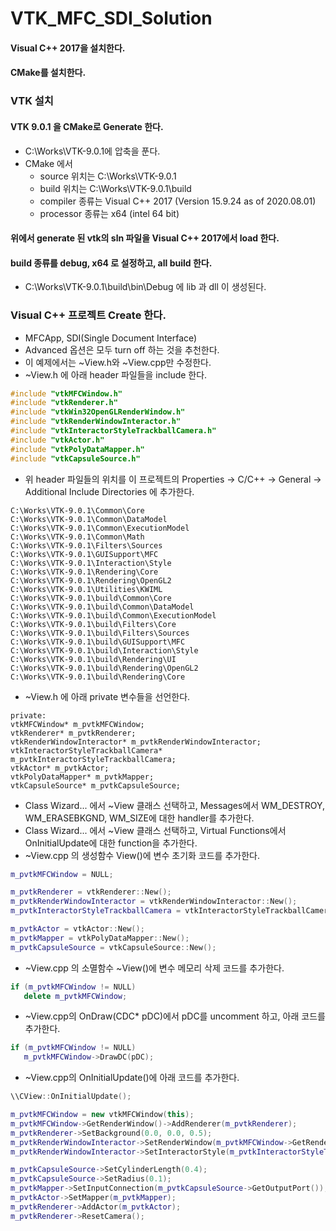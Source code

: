 # VTK_MFC_SDI_Solution

#### Visual C++ 2017을 설치한다.
#### CMake를 설치한다.

### VTK 설치
#### VTK 9.0.1 을 CMake로 Generate 한다.
  - C:\Works\VTK-9.0.1에 압축을 푼다.
  - CMake 에서 
    - source 위치는 C:\Works\VTK-9.0.1
    - build 위치는 C:\Works\VTK-9.0.1\build
    - compiler 종류는 Visual C++ 2017 (Version 15.9.24 as of 2020.08.01)
    - processor 종류는 x64 (intel 64 bit)
#### 위에서 generate 된 vtk의 sln 파일을 Visual C++ 2017에서 load 한다.
#### build 종류를 debug, x64 로 설정하고, all build 한다.
  - C:\Works\VTK-9.0.1\build\bin\Debug 에 lib 과 dll 이 생성된다.

### Visual C++ 프로젝트 Create 한다.
  - MFCApp, SDI(Single Document Interface)
  - Advanced 옵션은 모두 turn off 하는 것을 추천한다.
  - 이 예제에서는 ~View.h와 ~View.cpp만 수정한다.
  - ~View.h 에 아래 header 파일들을 include 한다.
``` c++
#include "vtkMFCWindow.h"
#include "vtkRenderer.h"
#include "vtkWin32OpenGLRenderWindow.h"
#include "vtkRenderWindowInteractor.h"
#include "vtkInteractorStyleTrackballCamera.h"
#include "vtkActor.h"
#include "vtkPolyDataMapper.h"
#include "vtkCapsuleSource.h"
```
  - 위 header 파일들의 위치를 이 프로젝트의 Properties -> C/C++ -> General -> Additional Include Directories 에 추가한다.
```
C:\Works\VTK-9.0.1\Common\Core
C:\Works\VTK-9.0.1\Common\DataModel
C:\Works\VTK-9.0.1\Common\ExecutionModel
C:\Works\VTK-9.0.1\Common\Math
C:\Works\VTK-9.0.1\Filters\Sources
C:\Works\VTK-9.0.1\GUISupport\MFC
C:\Works\VTK-9.0.1\Interaction\Style
C:\Works\VTK-9.0.1\Rendering\Core
C:\Works\VTK-9.0.1\Rendering\OpenGL2
C:\Works\VTK-9.0.1\Utilities\KWIML
C:\Works\VTK-9.0.1\build\Common\Core
C:\Works\VTK-9.0.1\build\Common\DataModel
C:\Works\VTK-9.0.1\build\Common\ExecutionModel
C:\Works\VTK-9.0.1\build\Filters\Core
C:\Works\VTK-9.0.1\build\Filters\Sources
C:\Works\VTK-9.0.1\build\GUISupport\MFC
C:\Works\VTK-9.0.1\build\Interaction\Style
C:\Works\VTK-9.0.1\build\Rendering\UI
C:\Works\VTK-9.0.1\build\Rendering\OpenGL2
C:\Works\VTK-9.0.1\build\Rendering\Core
```
  - ~View.h 에 아래 private 변수들을 선언한다.
```
private:
vtkMFCWindow* m_pvtkMFCWindow;
vtkRenderer* m_pvtkRenderer;
vtkRenderWindowInteractor* m_pvtkRenderWindowInteractor;
vtkInteractorStyleTrackballCamera* m_pvtkInteractorStyleTrackballCamera;
vtkActor* m_pvtkActor;
vtkPolyDataMapper* m_pvtkMapper;
vtkCapsuleSource* m_pvtkCapsuleSource;
```
  - Class Wizard... 에서 ~View 클래스 선택하고, Messages에서 WM_DESTROY, WM_ERASEBKGND, WM_SIZE에 대한 handler를 추가한다.
  - Class Wizard... 에서 ~View 클래스 선택하고, Virtual Functions에서 OnInitialUpdate에 대한 function을 추가한다.
  - ~View.cpp 의 생성함수 View()에 변수 초기화 코드를 추가한다.
``` c++
m_pvtkMFCWindow = NULL;

m_pvtkRenderer = vtkRenderer::New();
m_pvtkRenderWindowInteractor = vtkRenderWindowInteractor::New();
m_pvtkInteractorStyleTrackballCamera = vtkInteractorStyleTrackballCamera::New();

m_pvtkActor = vtkActor::New();
m_pvtkMapper = vtkPolyDataMapper::New();
m_pvtkCapsuleSource = vtkCapsuleSource::New();
```
  - ~View.cpp 의 소멸함수 ~View()에 변수 메모리 삭제 코드를 추가한다.
``` c++
if (m_pvtkMFCWindow != NULL)
   delete m_pvtkMFCWindow;
```
  - ~View.cpp의 OnDraw(CDC* pDC)에서 pDC를 uncomment 하고, 아래 코드를 추가한다.
``` c++
if (m_pvtkMFCWindow != NULL)
   m_pvtkMFCWindow->DrawDC(pDC);
```
  - ~View.cpp의 OnInitialUpdate()에 아래 코드를 추가한다.
``` c++
\\CView::OnInitialUpdate();

m_pvtkMFCWindow = new vtkMFCWindow(this);
m_pvtkMFCWindow->GetRenderWindow()->AddRenderer(m_pvtkRenderer);
m_pvtkRenderer->SetBackground(0.0, 0.0, 0.5);
m_pvtkRenderWindowInteractor->SetRenderWindow(m_pvtkMFCWindow->GetRenderWindow());
m_pvtkRenderWindowInteractor->SetInteractorStyle(m_pvtkInteractorStyleTrackballCamera);

m_pvtkCapsuleSource->SetCylinderLength(0.4);
m_pvtkCapsuleSource->SetRadius(0.1);
m_pvtkMapper->SetInputConnection(m_pvtkCapsuleSource->GetOutputPort());
m_pvtkActor->SetMapper(m_pvtkMapper);
m_pvtkRenderer->AddActor(m_pvtkActor);
m_pvtkRenderer->ResetCamera();
```

